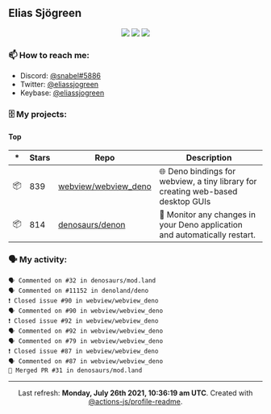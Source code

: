 ## Elias Sjögreen

<p align="center">
  <img src="https://img.shields.io/badge/🎂-dec. 2003-success" />
  <img src="https://img.shields.io/badge/🌎-Stockholm-informational" />
  <img src="https://img.shields.io/badge/👦-He/Him-informational" />
</p>

### 📫 How to reach me:

- Discord: [@snabel#5886](https://discord.com/users/267978757799673866)
- Twitter: [@eliassjogreen](https://twitter.com/eliassjogreen)
- Keybase: [@eliassjogreen](https://keybase.io/eliassjogreen)

### 🗄 My projects:

#### Top
|*|Stars|Repo|Description|
|---|---|---|---|
| 📦 | 839 | [webview/webview_deno](https://github.com/webview/webview_deno) | 🌐 Deno bindings for webview, a tiny library for creating web-based desktop GUIs |
| 📦 | 814 | [denosaurs/denon](https://github.com/denosaurs/denon) | 👀 Monitor any changes in your Deno application and automatically restart. |

### 🗣 My activity:

```
🗣 Commented on #32 in denosaurs/mod.land
🗣 Commented on #11152 in denoland/deno
❗️ Closed issue #90 in webview/webview_deno
🗣 Commented on #90 in webview/webview_deno
❗️ Closed issue #92 in webview/webview_deno
🗣 Commented on #92 in webview/webview_deno
🗣 Commented on #79 in webview/webview_deno
❗️ Closed issue #87 in webview/webview_deno
🗣 Commented on #87 in webview/webview_deno
🎉 Merged PR #31 in denosaurs/mod.land
```

------------
<p align="center">Last refresh: <b>Monday, July 26th 2021, 10:36:19 am UTC</b>. Created with <a href=https://github.com/marketplace/actions/profile-readme>@actions-js/profile-readme</a>.</p>
